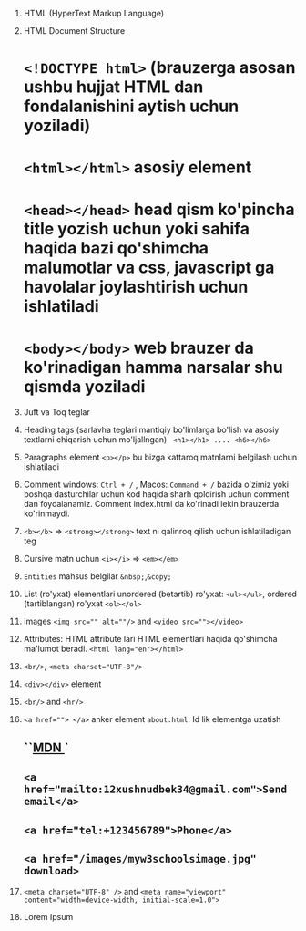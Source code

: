 <!-- * 2-dars -->

1.  HTML (HyperText Markup Language)
2.  HTML Document Structure

    # `<!DOCTYPE html>` (brauzerga asosan ushbu hujjat HTML dan fondalanishini aytish uchun yoziladi)

    # `<html></html>` asosiy element

    # `<head></head>` head qism ko'pincha title yozish uchun yoki sahifa haqida bazi qo'shimcha malumotlar va css, javascript ga havolalar joylashtirish uchun ishlatiladi

    # `<body></body>` web brauzer da ko'rinadigan hamma narsalar shu qismda yoziladi

3.  Juft va Toq teglar

4.  Heading tags (sarlavha teglari mantiqiy bo'limlarga bo'lish va asosiy textlarni chiqarish uchun mo'ljallngan)
    ` <h1></h1> .... <h6></h6>`

    <!-- todo: Qidiruv mexanizmlari veb-sahifalaringiz tuzilishi va mazmunini indekslash uchun sarlavhalardan foydalanadi. Foydalanuvchilar ko'pincha sahifani sarlavhalari bo'yicha ko'rib chiqishadi. Hujjat tuzilishini ko'rsatish uchun sarlavhalardan foydalanish muhimdir. <h1> sarlavhalari asosiy sarlavhalar uchun ishlatilishi kerak, undan keyin <h2> sarlavhalari, keyin kamroq muhim <h3> va hokazo. -->

5.  Paragraphs element `<p></p>` bu bizga kattaroq matnlarni belgilash uchun ishlatiladi

6.  Comment windows: `Ctrl + /` , Macos: `Command + /` bazida o'zimiz yoki boshqa dasturchilar uchun kod haqida sharh qoldirish uchun comment dan foydalanamiz. Comment index.html da ko'rinadi lekin brauzerda ko'rinmaydi.

7.  `<b></b>` => `<strong></strong>` text ni qalinroq qilish uchun ishlatiladigan teg

8.  Cursive matn uchun `<i></i>` => `<em></em>`

9.  `Entities` mahsus belgilar `&nbsp;`,`&copy;`

10. List (ro'yxat) elementlari unordered (betartib) ro'yxat: `<ul></ul>`, ordered (tartiblangan) ro'yxat `<ol></ol>`

11. images `<img src="" alt=""/>` and `<video src=""></video>`

12. Attributes: HTML attribute lari HTML elementlari haqida qo'shimcha ma'lumot beradi. `<html lang="en"></html>`
    <!-- todo:|| lang: element tarkibining tiluni belgilaydi-->

13. `<br/>`, `<meta charset="UTF-8"/>`
    <!-- todo: UTF-8 bu ingliz tilidagi barcha belgilar to'plami -->

14. `<div></div>` element

15. `<br/>` and `<hr/>`

16. `<a href=""> </a>` anker element `about.html`. Id lik elementga uzatish

    ## ``<a href="https://developer.mozilla.org/en-US/docs/Web/HTML/Element/a">MDN </a>`

    ## `<a href="mailto:12xushnudbek34@gmail.com">Send email</a>`

    ## `<a href="tel:+123456789">Phone</a>`

    ## `<a href="/images/myw3schoolsimage.jpg" download>`

17. `<meta charset="UTF-8" />` and `<meta name="viewport" content="width=device-width, initial-scale=1.0">`

18. Lorem Ipsum
